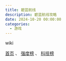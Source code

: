```yaml
---
title: 碧蓝航线
description: 碧蓝航线攻略
date: 2024-10-20 00:00:00
categories:
  - 游戏
---
```

wiki

[首页](https://wiki.biligame.com/blhx/%E9%A6%96%E9%A1%B5)
、
[强度榜](https://wiki.biligame.com/blhx/%E4%BA%95%E5%8F%B7%E7%A2%A7%E8%93%9D%E6%A6%9C%E5%90%88%E9%9B%86)
、
[科技榜](https://wiki.biligame.com/blhx/%E8%88%B0%E9%98%9F%E7%A7%91%E6%8A%80#%E9%98%B5%E8%90%A5%E7%A7%91%E6%8)

